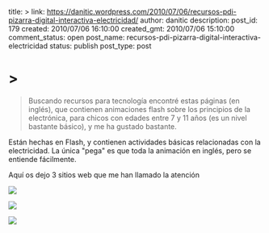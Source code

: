 title: >
link: https://danitic.wordpress.com/2010/07/06/recursos-pdi-pizarra-digital-interactiva-electricidad/
author: danitic
description: 
post_id: 179
created: 2010/07/06 16:10:00
created_gmt: 2010/07/06 15:10:00
comment_status: open
post_name: recursos-pdi-pizarra-digital-interactiva-electricidad
status: publish
post_type: post

# >

>Buscando recursos para tecnología encontré estas páginas (en inglés), que contienen animaciones flash sobre los principios de la electrónica, para chicos con edades entre 7 y 11 años (es un nivel bastante básico), y me ha gustado bastante.  
  
Están hechas en Flash, y contienen actividades básicas relacionadas con la electricidad. La única "pega" es que toda la animación en inglés, pero se entiende fácilmente.  
  
Aquí os dejo 3 sitios web que me han llamado la atención  
  


  
![](http://2.bp.blogspot.com/_w5hMmx-DEBM/TDNHY88RhtI/AAAAAAAACXo/tZSZ9c0ORqw/s320/PDI.JPG)  


  


![](http://3.bp.blogspot.com/_w5hMmx-DEBM/TDNLEytSjQI/AAAAAAAACXw/gIWVaXod5mY/s320/Dibujo.JPG)

  


![](http://4.bp.blogspot.com/_w5hMmx-DEBM/TDNLhcqFjkI/AAAAAAAACX4/mYrS7n_i4jY/s320/switched.JPG)